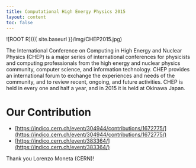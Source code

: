 ```yaml
---
title: Computational High Energy Physics 2015
layout: content
toc: false
---
```


![ROOT R]({{ site.baseurl }}/img/CHEP2015.jpg)


The International Conference on Computing in High Energy and Nuclear Physics (CHEP) is a major series of international conferences for physicists and computing professionals from the high energy and nuclear physics community, computer science, and information technology. CHEP provides an international forum to exchange the experiences and needs of the community, and to review recent, ongoing, and future activities. CHEP is held in every one and half a year, and in 2015 it is held at Okinawa Japan.

# Our Contribution
 * [https://indico.cern.ch/event/304944/contributions/1672775/](https://indico.cern.ch/event/304944/contributions/1672775/)
 * [https://indico.cern.ch/event/383364/](https://indico.cern.ch/event/383364/)

Thank you Lorenzo Moneta (CERN)!
